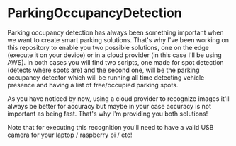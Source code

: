 # ParkingOccupancyDetection
Parking occupancy detection has always been something important when we want to create smart parking solutions. That's why I've been working on this repository to enable you two possible solutions, one on the edge (execute it on your device) or in a cloud provider (in this case I'll be using AWS). In both cases you will find two scripts, one made for spot detection (detects where spots are) and the second one, will be the parking occupancy detector which will be running all time detecting vehicle presence and having a list of free/occupied parking spots.

As you have noticed by now, using a cloud provider to recognize images it'll always be better for accuracy but maybe in your case accuracy is not important as being fast. That's why I'm providing you both solutions! 

Note that for executing this recognition you'll need to have a valid USB camera for your laptop / raspberry pi / etc! 


